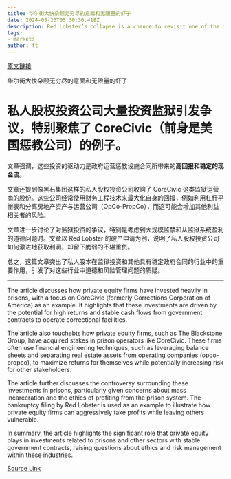 ```yaml
---
title: 华尔街大快朵颐无穷尽的意面和无限量的虾子
date: 2024-05-23T05:30:36.418Z
description: Red Lobster’s collapse is a chance to revisit one of the most sensational boardroom showdowns of recent memory
tags: 
- markets
author: ft
---
```


[原文链接](https://ft.com/content/bc92ff9b-64e7-4630-b871-793174217ab5)

华尔街大快朵颐无穷尽的意面和无限量的虾子

# 私人股权投资公司大量投资监狱引发争议，特别聚焦了 CoreCivic（前身是美国惩教公司）的例子。

文章强调，这些投资的驱动力是政府运营惩教设施合同所带来的**高回报和稳定的现金流**。

文章还提到像黑石集团这样的私人股权投资公司收购了 CoreCivic 这类监狱运营商的股份。这些公司经常使用财务工程技术来最大化自身的回报，例如利用杠杆平衡表和分离房地产资产与运营公司（OpCo-PropCo），而这可能会增加其他利益相关者的风险。

文章进一步讨论了对监狱投资的争议，特别是考虑到大规模监禁和从监狱系统盈利的道德问题时。文章以 Red Lobster 的破产申请为例，说明了私人股权投资公司如何激进地获取利润，却留下脆弱的不堪重负。

总之，这篇文章突出了私人股本在监狱投资和其他具有稳定政府合同的行业中的重要作用，引发了对这些行业中道德和风险管理问题的质疑。

---

The article discusses how private equity firms have invested heavily in prisons, with a focus on CoreCivic (formerly Corrections Corporation of America) as an example. It highlights that these investments are driven by the potential for high returns and stable cash flows from government contracts to operate correctional facilities.

The article also touchebts how private equity firms, such as The Blackstone Group, have acquired stakes in prison operators like CoreCivic. These firms often use financial engineering techniques, such as leveraging balance sheets and separating real estate assets from operating companies (opco-propco), to maximize returns for themselves while potentially increasing risk for other stakeholders.

The article further discusses the controversy surrounding these investments in prisons, particularly given concerns about mass incarceration and the ethics of profiting from the prison system. The bankruptcy filing by Red Lobster is used as an example to illustrate how private equity firms can aggressively take profits while leaving others vulnerable.

In summary, the article highlights the significant role that private equity plays in investments related to prisons and other sectors with stable government contracts, raising questions about ethics and risk management within these industries.

[Source Link](https://ft.com/content/bc92ff9b-64e7-4630-b871-793174217ab5)

